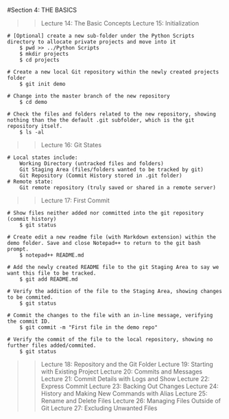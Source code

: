 #Section 4: THE BASICS

>> Lecture 14: The Basic Concepts
>> Lecture 15: Initialization

	# [Optional] create a new sub-folder under the Python Scripts directory to allocate private projects and move into it
		$ pwd >> ../Python Scripts
		$ mkdir projects
		$ cd projects

	# Create a new local Git repository within the newly created projects folder
		$ git init demo
		
	# Change into the master branch of the new repository
		$ cd demo

	# Check the files and folders related to the new repository, showing nothing than the the default .git subfolder, which is the git repository itself.
		$ ls -al
	
>> Lecture 16: Git States

	# Local states include:
		Working Directory (untracked files and folders)
		Git Staging Area (files/folders wanted to be tracked by git)
		Git Repository (Commit History stored in .git folder)
	# Remote state:
		Git remote repository (truly saved or shared in a remote server)
	
>> Lecture 17: First Commit

	# Show files neither added nor committed into the git repository (commit history)
		$ git status

	# Create edit a new readme file (with Markdown extension) within the demo folder. Save and close Notepad++ to return to the git bash prompt.
		$ notepad++ README.md

	# Add the newly created README file to the git Staging Area to say we want this file to be tracked.
		$ git add README.md

	# Verify the addition of the file to the Staging Area, showing changes to be commited.
		$ git status

	# Commit the changes to the file with an in-line message, verifying the commit ID.
		$ git commit -m "First file in the demo repo"

	# Verify the commit of the file to the local repository, showing no further files added/commited.
		$ git status
	
>> Lecture 18: Repository and the Git Folder
>> Lecture 19: Starting with Existing Project
>> Lecture 20: Commits and Messages
>> Lecture 21: Commit Details with Logs and Show
>> Lecture 22: Express Commit
>> Lecture 23: Backing Out Changes
>> Lecture 24: History and Making New Commands with Alias
>> Lecture 25: Rename and Delete Files
>> Lecture 26: Managing Files Outside of Git
>> Lecture 27: Excluding Unwanted Files


